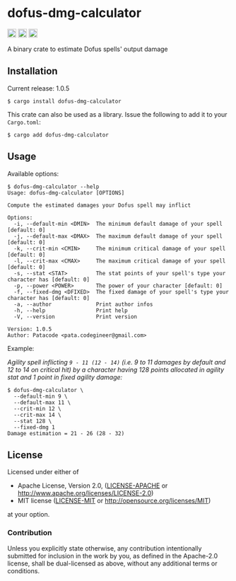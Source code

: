 # dofus-dmg-calculator

[<img alt="github" src="https://img.shields.io/badge/github-black?style=for-the-badge&labelColor=555555&logo=github" height="20">](https://github.com/Patacode/dofus-dmg-calculator)
[<img alt="crates.io" src="https://img.shields.io/crates/v/dofus-dmg-calculator?logoColor=E3A835&style=for-the-badge&color=9c7325&logo=rust" height="20">](https://crates.io/crates/dofus-dmg-calculator)
[<img alt="crates.io" src="https://img.shields.io/crates/d/dofus-dmg-calculator?logoColor=E3A835&style=for-the-badge&color=152673" height="20">](https://crates.io/crates/dofus-dmg-calculator)

A binary crate to estimate Dofus spells' output damage

## Installation

Current release: 1.0.5

```
$ cargo install dofus-dmg-calculator
```

This crate can also be used as a library. Issue the following to add it to your
`Cargo.toml`:

```
$ cargo add dofus-dmg-calculator
```

## Usage

Available options:

```
$ dofus-dmg-calculator --help
Usage: dofus-dmg-calculator [OPTIONS]

Compute the estimated damages your Dofus spell may inflict

Options:
  -i, --default-min <DMIN>  The minimum default damage of your spell [default: 0]
  -j, --default-max <DMAX>  The maximum default damage of your spell [default: 0]
  -k, --crit-min <CMIN>     The minimum critical damage of your spell [default: 0]
  -l, --crit-max <CMAX>     The maximum critical damage of your spell [default: 0]
  -s, --stat <STAT>         The stat points of your spell's type your character has [default: 0]
  -p, --power <POWER>       The power of your character [default: 0]
  -f, --fixed-dmg <DFIXED>  The fixed damage of your spell's type your character has [default: 0]
  -a, --author              Print author infos
  -h, --help                Print help
  -V, --version             Print version

Version: 1.0.5
Author: Patacode <pata.codegineer@gmail.com>
```

Example:

*Agility spell inflicting `9 - 11 (12 - 14)` (i.e. 9 to 11 damages by default
and 12 to 14 on critical hit) by a character having 128 points allocated in
agility stat and 1 point in fixed agility damage:*

```
$ dofus-dmg-calculator \
  --default-min 9 \
  --default-max 11 \
  --crit-min 12 \
  --crit-max 14 \
  --stat 128 \
  --fixed-dmg 1
Damage estimation = 21 - 26 (28 - 32)
```

## License

Licensed under either of

* Apache License, Version 2.0, ([LICENSE-APACHE](LICENSE-APACHE) or <http://www.apache.org/licenses/LICENSE-2.0>)
* MIT license ([LICENSE-MIT](LICENSE-MIT) or <http://opensource.org/licenses/MIT>)

at your option.

### Contribution

Unless you explicitly state otherwise, any contribution intentionally
submitted for inclusion in the work by you, as defined in the Apache-2.0
license, shall be dual-licensed as above, without any additional terms or
conditions.
